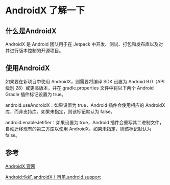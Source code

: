 # AndroidX 了解一下

## 什么是AndroidX

AndroidX 是 Android 团队用于在 Jetpack 中开发、测试、打包和发布库以及对其进行版本控制的开源项目。

## 使用AndroidX

如果要在新项目中使用 AndroidX，则需要将编译 SDK 设置为 Android 9.0（API 级别 28）或更高版本，并在 gradle.properties 文件中将以下两个 Android Gradle 插件标记设置为 true。

android.useAndroidX：如果设置为 true，Android 插件会使用相应的 AndroidX 库，而非支持库。如果未指定，则该标记默认为 false。

android.enableJetifier：如果设置为 true，Android 插件会重写其二进制文件，自动迁移现有的第三方库以使用 AndroidX。如果未指定，则该标记默认为 false。


## 参考

[AndroidX 官网](https://developer.android.google.cn/jetpack/androidx)

[Android:你好,androidX！再见,android.support](https://www.jianshu.com/p/41de8689615d)